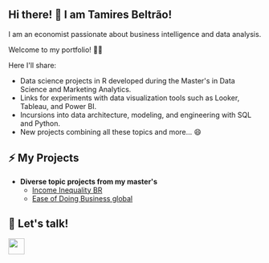 ## Hi there! 👋 I am Tamires Beltrão!

I am an economist passionate about business intelligence and data analysis.

Welcome to my portfolio! 👨‍💻

Here I'll share:
- Data science projects in R developed during the Master's in Data Science and Marketing Analytics.
- Links for experiments with data visualization tools such as Looker, Tableau, and Power BI.
- Incursions into data architecture, modeling, and engineering with SQL and Python.
- New projects combining all these topics and more... 😄

## ⚡ My Projects

- <b>Diverse topic projects from my master's</b>
  - [Income Inequality BR](https://github.com/tamiresbeltrao/Income-Inequality-BR)
  - [Ease of Doing Business global](https://github.com/tamiresbeltrao/Ease-doing-business)

## 💬 Let's talk!

<a href="https://www.linkedin.com/in/tamires-beltrao/" target="blank"><img src="https://cdn.jsdelivr.net/gh/devicons/devicon/icons/linkedin/linkedin-original.svg" style="height: 2rem"/></a>


<!--
**tamiresbeltrao/Tamiresbeltrao** is a ✨ _special_ ✨ repository because its `README.md` (this file) appears on your GitHub profile.

Here are some ideas to get you started:

- 🔭 I’m currently working on ...
- 🌱 I’m currently learning ...
- 👯 I’m looking to collaborate on ...
- 🤔 I’m looking for help with ...
- 💬 Ask me about ...
- 📫 How to reach me: ...
- 😄 Pronouns: ...
- ⚡ Fun fact: ...
-->
